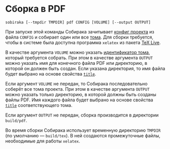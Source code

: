 # Сборка в PDF

```
sobiraka [--tmpdir TMPDIR] pdf CONFIG [VOLUME] [--output OUTPUT]
```

При запуске этой команды Собирака зачитывает [конфиг проекта](../5-reference/1-configuration.md) из файла `CONFIG` и собирает один или все [тома](../1-overview/03-volumes.md). Для сборки требуется, чтобы в системе была доступна программа `xelatex` из пакета [TeX Live](https://tug.org/texlive/).


В качестве аргумента `VOLUME` можно указать [идентификатор тома](../1-overview/03-volumes.md#volume-id), который требуется собрать. При этом в качестве аргумента `OUTPUT` можно указать имя для конечного файла PDF или директорию, в которой он должен быть создан. Если указана директория, то имя файла будет выбрано на основе свойства [`title`](../5-reference/1-configuration.md#volume.title).

Если аргумент `VOLUME` не передан, то Собирака последовательно соберёт все тома проекта. При этом в качестве аргумента `OUTPUT` можно указать только директорию, в которой должны быть созданы файлы PDF. Имя каждого файла будет выбрано на основе свойства [`title`](../5-reference/1-configuration.md#volume.title) соответствующего тома.

Если аргумент `OUTPUT` не передан, сборка производится в директории `build/pdf`.

Во время сборки Собирака использует временную директорию `TMPDIR` (по умолчанию — `build/tex`). В ней создаются промежуточные файлы, необходимые для работы `xelatex`.
